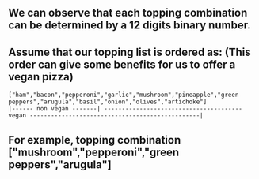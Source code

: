 ## We can observe that each topping combination can be determined by a 12 digits binary number.

## Assume that our topping list is ordered as: (This order can give some benefits for us to offer a vegan pizza)
```
["ham","bacon","pepperoni","garlic","mushroom","pineapple","green peppers","arugula","basil","onion","olives","artichoke"]
|------ non vegan -------| --------------------------------------- vegan ------------------------------------------------|
```
  
## For example, topping combination ["mushroom","pepperoni","green peppers","arugula"]
